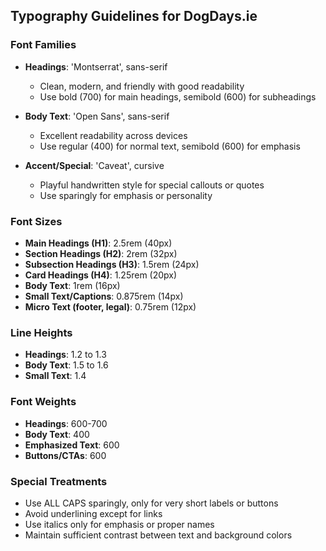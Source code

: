 ## Typography Guidelines for DogDays.ie

### Font Families
- **Headings**: 'Montserrat', sans-serif
  - Clean, modern, and friendly with good readability
  - Use bold (700) for main headings, semibold (600) for subheadings

- **Body Text**: 'Open Sans', sans-serif
  - Excellent readability across devices
  - Use regular (400) for normal text, semibold (600) for emphasis

- **Accent/Special**: 'Caveat', cursive
  - Playful handwritten style for special callouts or quotes
  - Use sparingly for emphasis or personality

### Font Sizes
- **Main Headings (H1)**: 2.5rem (40px)
- **Section Headings (H2)**: 2rem (32px)
- **Subsection Headings (H3)**: 1.5rem (24px)
- **Card Headings (H4)**: 1.25rem (20px)
- **Body Text**: 1rem (16px)
- **Small Text/Captions**: 0.875rem (14px)
- **Micro Text (footer, legal)**: 0.75rem (12px)

### Line Heights
- **Headings**: 1.2 to 1.3
- **Body Text**: 1.5 to 1.6
- **Small Text**: 1.4

### Font Weights
- **Headings**: 600-700
- **Body Text**: 400
- **Emphasized Text**: 600
- **Buttons/CTAs**: 600

### Special Treatments
- Use ALL CAPS sparingly, only for very short labels or buttons
- Avoid underlining except for links
- Use italics only for emphasis or proper names
- Maintain sufficient contrast between text and background colors
